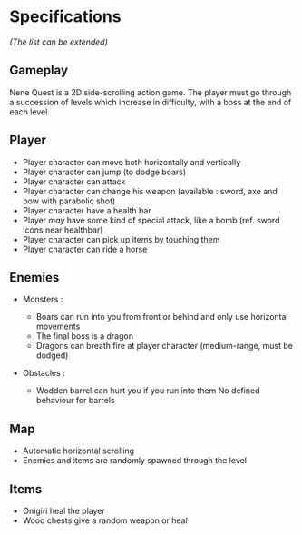 # Specifications

*(The list can be extended)*

## Gameplay

Nene Quest is a 2D side-scrolling action game.
The player must go through a succession of levels which increase in difficulty, with a boss at the end of each level.

## Player

* Player character can move both horizontally and vertically
* Player character can jump (to dodge boars)
* Player character can attack
* Player character can change his weapon (available : sword, axe and bow with parabolic shot)
* Player character have a health bar
* Player *may* have some kind of special attack, like a bomb (ref. sword icons near healthbar) 
* Player character can pick up items by touching them
* Player character can ride a horse

## Enemies

* Monsters : 
  - Boars can run into you from front or behind and only use horizontal movements
  - The final boss is a dragon
  - Dragons can breath fire at player character (medium-range, must be dodged)

* Obstacles : 
  - ~~Wodden barrel can hurt you if you run into them~~ No defined behaviour for barrels

## Map
* Automatic horizontal scrolling
* Enemies and items are randomly spawned through the level

## Items

* Onigiri heal the player
* Wood chests give a random weapon or heal
